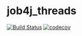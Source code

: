 # job4j_threads

[![Build Status](https://app.travis-ci.com/AlexandrKaleganov/job4j_threads.svg?branch=main)](https://app.travis-ci.com/AlexandrKaleganov/job4j_threads)
[![codecov](https://codecov.io/gh/AlexandrKaleganov/job4j_threads/branch/main/graph/badge.svg?token=TWZUE391XK)](https://codecov.io/gh/AlexandrKaleganov/job4j_threads)
